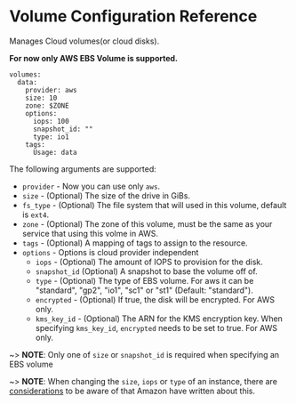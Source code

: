# Volume Configuration Reference

Manages Cloud volumes(or cloud disks).

**For now only AWS EBS Volume is supported.**

```
volumes:
  data:
    provider: aws
    size: 10
    zone: $ZONE
    options:
      iops: 100
      snapshot_id: ""
      type: io1
    tags:
      Usage: data
```

The following arguments are supported:

* `provider` - Now you can use only `aws`.
* `size` - (Optional) The size of the drive in GiBs.
* `fs_type` - (Optional) The file system that will used in this volume, default is `ext4`.
* `zone` - (Optional) The zone of this volume, must be the same as your service that using this volme in AWS.
* `tags` - (Optional) A mapping of tags to assign to the resource.
* `options` - Options is cloud provider independent
  * `iops` - (Optional) The amount of IOPS to provision for the disk.
  * `snapshot_id` (Optional) A snapshot to base the volume off of.
  * `type` - (Optional) The type of EBS volume. For aws it can be "standard", "gp2", "io1", "sc1" or "st1" (Default: "standard").
  * `encrypted` - (Optional) If true, the disk will be encrypted. For AWS only.
  * `kms_key_id` - (Optional) The ARN for the KMS encryption key. When specifying `kms_key_id`, `encrypted` needs to be set to true. For AWS only.

~> **NOTE**: Only one of `size` or `snapshot_id` is required when specifying an EBS volume 

~> **NOTE**: When changing the `size`, `iops` or `type` of an instance, there are [considerations](http://docs.aws.amazon.com/AWSEC2/latest/UserGuide/considerations.html) to be aware of that Amazon have written about this.
